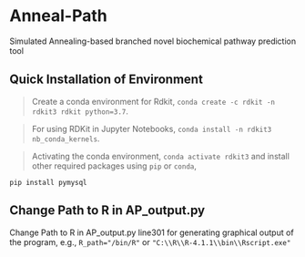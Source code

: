 # Anneal-Path
Simulated Annealing-based branched novel biochemical pathway prediction tool

## Quick Installation of Environment

> Create a conda environment for Rdkit, `conda create -c rdkit -n rdkit3 rdkit python=3.7`.

> For using RDKit in Jupyter Notebooks, `conda install -n rdkit3 nb_conda_kernels`.

> Activating the conda environment, `conda activate rdkit3` and install other required packages using `pip` or `conda`,
```
pip install pymysql
```

## Change Path to R in AP_output.py 
Change Path to R in AP_output.py line301 for generating graphical output of the program, e.g.,
`R_path="/bin/R"` or `"C:\\R\\R-4.1.1\\bin\\Rscript.exe"`

